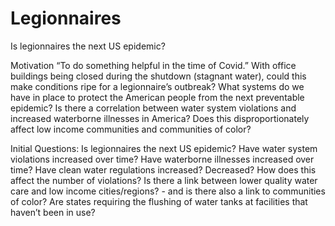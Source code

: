 # Legionnaires
Is legionnaires the next US epidemic?

Motivation
“To do something helpful in the time of Covid.” With office buildings being closed during the shutdown (stagnant water), could this make conditions ripe for a legionnaire’s outbreak? What systems do we have in place to protect the American people from the next preventable epidemic? Is there a correlation between water system violations and increased waterborne illnesses in America? Does this disproportionately affect low income communities and communities of color?

Initial Questions:
Is legionnaires the next US epidemic?
Have water system violations increased over time?
Have waterborne illnesses increased over time?
Have clean water regulations increased? Decreased? How does this affect the number of violations?
Is there a link between lower quality water care and low income cities/regions? - and is there also a link to communities of color?
Are states requiring the flushing of water tanks at facilities that haven’t been in use?
